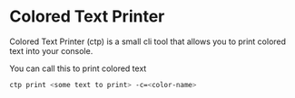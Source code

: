 # Colored Text Printer

Colored Text Printer (ctp) is a small cli tool that allows you to print colored text into your console.

You can call this to print colored text
```sh
ctp print <some text to print> -c=<color-name>
```